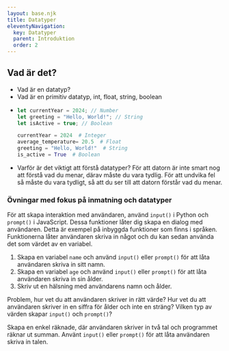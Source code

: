 ```yaml
---
layout: base.njk
title: Datatyper
eleventyNavigation:
  key: Datatyper
  parent: Introduktion
  order: 2
---
```


## Vad är det?

  * Vad är en datatyp?
  * Vad är en primitiv datatyp, int, float, string, boolean
  * ```js
    let currentYear = 2024; // Number
    let greeting = "Hello, World!"; // String
    let isActive = true; // Boolean
    ```
    ```python
    currentYear = 2024  # Integer
    average_temperature= 20.5  # Float
    greeting = "Hello, World!"  # String
    is_active = True  # Boolean
    ```
  * Varför är det viktigt att förstå datatyper? För att datorn är inte smart nog att förstå vad du menar, därav måste du vara tydlig. För att undvika fel så måste du vara tydligt, så att du ser till att datorn förstår vad du menar.

### Övningar med fokus på inmatning och datatyper

För att skapa interaktion med användaren, använd `input()` i Python och `prompt()` i JavaScript. Dessa funktioner låter dig skapa en dialog med användaren.
Detta är exempel på inbyggda funktioner som finns i språken. Funktionerna låter användaren skriva in något och du kan sedan använda det som värdet av en variabel.

1. Skapa en variabel `name` och använd `input()` eller `prompt()` för att låta användaren skriva in sitt namn.
2. Skapa en variabel `age` och använd `input()` eller `prompt()` för att låta användaren skriva in sin ålder.
3. Skriv ut en hälsning med användarens namn och ålder.

Problem, hur vet du att användaren skriver in rätt värde? Hur vet du att användaren skriver in en siffra för ålder och inte en sträng?
Vilken typ av värden skapar `input()` och `prompt()`?

Skapa en enkel räknade, där användaren skriver in två tal och programmet räknar ut summan. Använt `input()` eller `prompt()` för att låta användaren skriva in talen.
